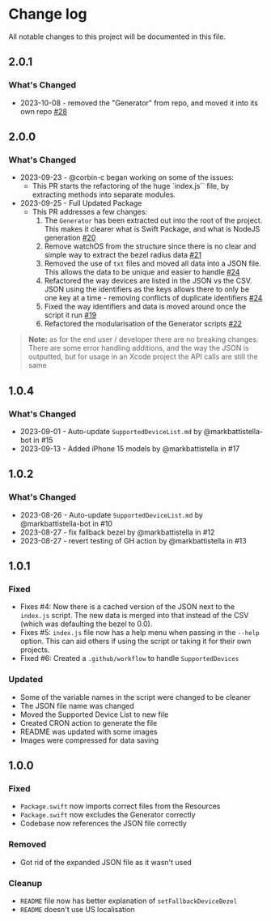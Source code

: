 # Change log

All notable changes to this project will be documented in this file.

## 2.0.1

### What's Changed

- 2023-10-08 - removed the "Generator" from repo, and moved it into its own repo [#28](https://github.com/markbattistella/BezelKit/issues/28)

## 2.0.0

### What's Changed

- 2023-09-23 - @corbin-c began working on some of the issues:
  - This PR starts the refactoring of the huge `index.js`` file, by extracting methods into separate modules.
- 2023-09-25 - Full Updated Package
  - This PR addresses a few changes:
    1. The `Generator` has been extracted out into the root of the project. This makes it clearer what is Swift Package, and what is NodeJS generation [#20](https://github.com/markbattistella/BezelKit/issues/20)
    1. Remove watchOS from the structure since there is no clear and simple way to extract the bezel radius data [#21](https://github.com/markbattistella/BezelKit/issues/21)
    1. Removed the use of `txt` files and moved all data into a JSON file. This allows the data to be unique and easier to handle [#24](https://github.com/markbattistella/BezelKit/issues/24)
    1. Refactored the way devices are listed in the JSON vs the CSV. JSON using the identifiers as the keys allows there to only be one key at a time - removing conflicts of duplicate identifiers [#24](https://github.com/markbattistella/BezelKit/issues/24)
    1. Fixed the way identifiers and data is moved around once the script it run [#19](https://github.com/markbattistella/BezelKit/issues/19)
    1. Refactored the modularisation of the Generator scripts [#22](https://github.com/markbattistella/BezelKit/issues/22)

> **Note:** as for the end user / developer there are no breaking changes. There are some error handling additions, and the way the JSON is outputted, but for usage in an Xcode project the API calls are still the same

## 1.0.4

### What's Changed

- 2023-09-01 - Auto-update `SupportedDeviceList.md` by @markbattistella-bot in #15
- 2023-09-13 - Added iPhone 15 models by @markbattistella in #17

## 1.0.2

### What's Changed

- 2023-08-26 - Auto-update `SupportedDeviceList.md` by @markbattistella-bot in #10
- 2023-08-27 - fix fallback bezel by @markbattistella in #12
- 2023-08-27 - revert testing of GH action by @markbattistella in #13

## 1.0.1

### Fixed

- Fixes #4: Now there is a cached version of the JSON next to the `index.js` script. The new data is merged into that instead of the CSV (which was defaulting the bezel to 0.0).
- Fixes #5: `index.js` file now has a help menu when passing in the `--help` option. This can aid others if using the script or taking it for their own projects.
- Fixed #6: Created a `.github/workflow` to handle `SupportedDevices`

### Updated

- Some of the variable names in the script were changed to be cleaner
- The JSON file name was changed
- Moved the Supported Device List to new file
- Created CRON action to generate the file
- README was updated with some images
- Images were compressed for data saving

## 1.0.0

### Fixed

- `Package.swift` now imports correct files from the Resources
- `Package.swift` now excludes the Generator correctly
- Codebase now references the JSON file correctly

### Removed

- Got rid of the expanded JSON file as it wasn't used

### Cleanup

- `README` file now has better explanation of `setFallbackDeviceBezel`
- `README` doesn't use US localisation
